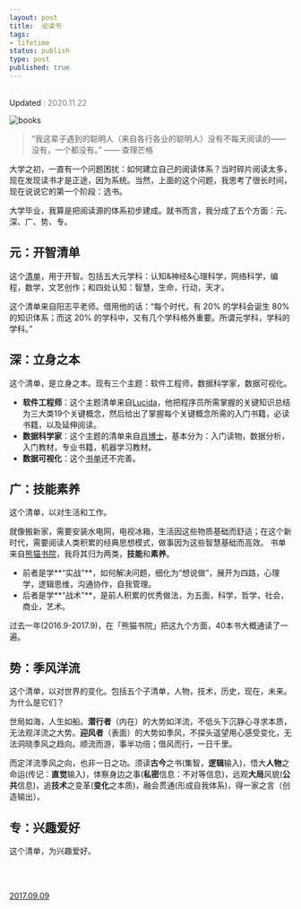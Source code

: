 ```yaml
--- 
layout: post
title:  论读书
tags: 
- lifetime
status: publish
type: post
published: true
---
```


<br>

<div style="color: gray">
<div style="color: gray"> </div>
<a src="https://github.githistory.xyz/willwang-x/willwang-x.github.io/blob/master/_posts/blogs/2017-09-09-books.md"> Updated </a> 
<span> : 2020.11.22  </span>
</div>

![books](https://i.imgur.com/ahPdfzI.png)



> “我这辈子遇到的聪明人（来自各行各业的聪明人）没有不每天阅读的——没有，一个都没有。” —— 查理芒格

大学之初，一直有一个问题困扰：如何建立自己的阅读体系？当时碎片阅读太多，现在发现读书才是正途，因为系统。当然，上面的这个问题，我思考了很长时间，现在说说它的第一个阶段：选书。

大学毕业，我算是把阅读源的体系初步建成。就书而言，我分成了五个方面：元、深、广、势、专。
	
## 元：开智清单
	
这个[清单](https://www.douban.com/doulist/41691053/)，用于开智。包括五大元学科：认知&神经&心理科学，网络科学，编程，数学，文艺创作；和四处认知：智慧，生命，行动，天才。

这个清单来自阳志平老师。借用他的话：“每个时代，有 20% 的学科会诞生 80% 的知识体系；而这 20% 的学科中，又有几个学科格外重要。所谓元学科，学科的学科。”
	
## 深：立身之本
	
这个清单，是立身之本。现有三个主题：软件工程师，数据科学家，数据可视化。

- **软件工程师**：这个主题清单来自[Lucida](http://lucida.me/blog/developer-reading-list/)，他把程序员所需掌握的关键知识总结为三大类19个关键概念，然后给出了掌握每个关键概念所需的入门书籍，必读书籍，以及延伸阅读。 
- **数据科学家**：这个主题的清单来自[肖博士](https://www.zhihu.com/question/20757000)，基本分为：入门读物，数据分析，入门教材，专业书籍，机器学习教材。 
- **数据可视化**：这个[书单](https://www.zhihu.com/question/19710815)还不完善。
	
## 广：技能素养
	
这个清单，以对生活和工作。

就像搬新家，需要安装水电网，电视冰箱，生活因这些物质基础而舒适；在这个新时代，需要阅读人类积累的经典思想模式，做事因为这些智慧基础而高效。
书单来自[熊猫书院](https://www.douban.com/doulist/43794165/)，我将其归为两类，**技能**和**素养**。

* 前者是学**“实战”**，如何解决问题，细化为“想说做”，展开为四路，心理学，逻辑思维，沟通协作，自我管理。
* 后者是学**“战术”**，是前人积累的优秀做法，为五面，科学，哲学，社会，商业，艺术。<br>

过去一年(2016.9-2017.9)，在「熊猫书院」把这九个方面，40本书大概通读了一遍。
	
## 势：季风洋流
	
这个清单，以对世界的变化。包括五个子清单，人物，技术，历史，现在，未来。为什么是它们？

世局如海，人生如船。**潜行者**（内在）的大势如洋流，不低头下沉静心寻求本质，无法观洋流之大势。**迎风者**（表面）的大势如季风，不探头遥望用心感受变化，无法洞晓季风之趋向。顺流而游，事半功倍；借风而行，一日千里。

而定洋流季风之向，也非一日之功。须读**古今**之书(集智，**逻辑**输入)，悟大**人物**之命运(传记：**直觉**输入)，体察身边之事(**私密**信息：不对等信息)，远观**大局**风貌(**公共**信息)，追**技术**之变革(**变化**之本质)，融会贯通(形成自我体系)，得一家之言（创造输出）。
	
## 专：兴趣爱好
	
这个清单，为兴趣爱好。



<br>
<br>

           
[2017.09.09](https://github.githistory.xyz/willwang-x/willwang-x.github.io/blob/master/_posts/2017-09-09-books.md)	

<br>
<br>


